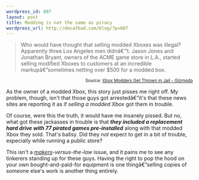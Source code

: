 ```yaml
--- 
wordpress_id: 807
layout: post
title: Modding is not the same as piracy
wordpress_url: http://decafbad.com/blog/?p=807
---
```

<blockquote cite="http://us.gizmodo.com/gadgets/home-entertainement/xbox-modders-get-thrown-in-jail-144394.php">Who would have thought that selling modded Xboxes was illegal? Apparently three Los Angeles men didnâ€™t. Jason Jones and Jonathan Bryant, owners of the ACME game store in L.A., started selling modified Xboxes to customers at an incredible markupâ€”sometimes netting over $500 for a modded box.</blockquote>
<small style="text-align:right; display:block">Source: <a href="http://us.gizmodo.com/gadgets/home-entertainement/xbox-modders-get-thrown-in-jail-144394.php">Xbox Modders Get Thrown in Jail - Gizmodo</a></small>

As the owner of a modded Xbox, this story just pisses me right off.  My problem, though, isn't that those guys got arrestedâ€”it's that these news sites are reporting it as if *selling a modded Xbox* got them in trouble.

Of course, were this the truth, it would have me insanely pissed.  But no, what got these jackasses in trouble is that ***they included a replacement hard drive with 77 pirated games pre-installed*** along with that modded Xbox they sold.  That's ballsy.  Did they *not* expect to get in a bit of trouble, especially while running a public store?

This isn't a *[makers][mf]-versus-the-law* issue, and it pains me to see any tinkerers standing up for these guys.  Having the right to pop the hood on your own bought-and-paid-for equipment is one thingâ€”selling copies of someone else's work is another thing entirely.   

[mf]: http://decafbad.com/blog/2005/09/26/making-the-xbox-maker-friendly

